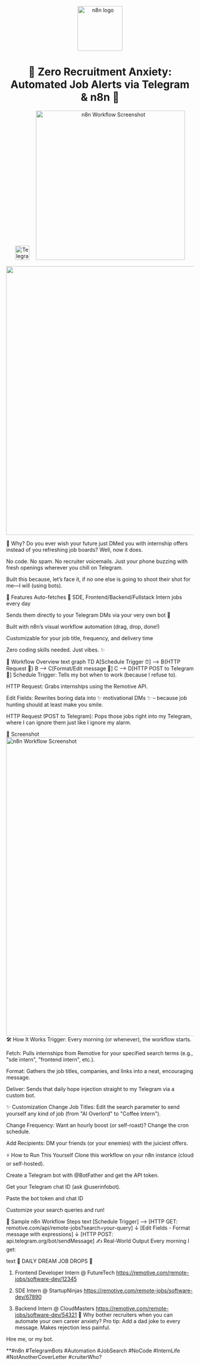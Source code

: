 
<div align="center"> <img src="https://n8n.io/images/n8n-logo.png" alt="n8n logo" width="120"/> <h1>🚀 Zero Recruitment Anxiety: Automated Job Alerts via Telegram & n8n 🤖</h1> <img src="https://cdn-icons-png.flaticon.com/512/2111/2111646.png" alt="Telegram icon" width="38"/> 
<img src="https://pplx-res.cloudinary.com/image/private/user_uploads/56295773/7484e149-a7da-4906-8cfb-4eaf8a1adc95/Screenshot-78.jpg" alt="n8n Workflow Screenshot" width="400"/> </div>

<p align="center">
  <img src="https://Screenshot (78).png" width="720"/>
</p>

🦄 Why?
Do you ever wish your future just DMed you with internship offers instead of you refreshing job boards?
Well, now it does.

No code. No spam. No recruiter voicemails. Just your phone buzzing with fresh openings wherever you chill on Telegram.

Built this because, let’s face it, if no one else is going to shoot their shot for me—I will (using bots).

🎯 Features
Auto-fetches 🔎 SDE, Frontend/Backend/Fullstack Intern jobs every day

Sends them directly to your Telegram DMs via your very own bot 🤖

Built with n8n’s visual workflow automation (drag, drop, done!)

Customizable for your job title, frequency, and delivery time

Zero coding skills needed. Just vibes. ✨

🧩 Workflow Overview
text
graph TD
  A[Schedule Trigger ⏰] --> B{HTTP Request 🎯}
  B --> C[Format/Edit message 📝]
  C --> D[HTTP POST to Telegram 🤖]
Schedule Trigger:
Tells my bot when to work (because I refuse to).

HTTP Request:
Grabs internships using the Remotive API.

Edit Fields:
Rewrites boring data into ✨ motivational DMs ✨ – because job hunting should at least make you smile.

HTTP Request (POST to Telegram):
Pops those jobs right into my Telegram, where I can ignore them just like I ignore my alarm.

📸 Screenshot
<img src="https://pplx-res.cloudinary.com/image/private/user_uploads/56295773/7484e149-a7da-4906-8cfb-4eaf8a1adc95/Screenshot-78.jpg" alt="n8n Workflow Screenshot" width="800"/>
🛠️ How It Works
Trigger: Every morning (or whenever), the workflow starts.

Fetch: Pulls internships from Remotive for your specified search terms (e.g., "sde intern", "frontend intern", etc.).

Format: Gathers the job titles, companies, and links into a neat, encouraging message.

Deliver: Sends that daily hope injection straight to my Telegram via a custom bot.

✨ Customization
Change Job Titles:
Edit the search parameter to send yourself any kind of job (from "AI Overlord" to "Coffee Intern").

Change Frequency:
Want an hourly boost (or self-roast)? Change the cron schedule.

Add Recipients:
DM your friends (or your enemies) with the juiciest offers.

⚡ How to Run This Yourself
Clone this workflow on your n8n instance (cloud or self-hosted).

Create a Telegram bot with @BotFather and get the API token.

Get your Telegram chat ID (ask @userinfobot).

Paste the bot token and chat ID

Customize your search queries and run!

🎀 Sample n8n Workflow Steps
text
[Schedule Trigger] --> [HTTP GET: remotive.com/api/remote-jobs?search=your-query]
        ↓
[Edit Fields - Format message with expressions]
        ↓
[HTTP POST: api.telegram.org/bot<TOKEN>/sendMessage]
✍️ Real-World Output
Every morning I get:

text
🚀 DAILY DREAM JOB DROPS 🚀

1. Frontend Developer Intern @ FutureTech
   https://remotive.com/remote-jobs/software-dev/12345

2. SDE Intern @ StartupNinjas
   https://remotive.com/remote-jobs/software-dev/67890

3. Backend Intern @ CloudMasters
   https://remotive.com/remote-jobs/software-dev/54321
💫 Why bother recruiters when you can automate your own career anxiety?
Pro tip:
Add a dad joke to every message. Makes rejection less painful.

Hire me, or my bot.

**#n8n #TelegramBots #Automation #JobSearch #NoCode #InternLife #NotAnotherCoverLetter #cruiterWho?


